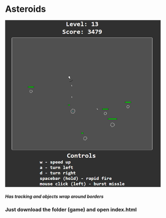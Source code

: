 <h1>Asteroids</h1>
<img src="images/asteroids-game-1.png">
<h5>Has tracking and objects wrap around borders</h5>
<h3>Just download the folder (game) and open index.html<h3>
